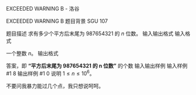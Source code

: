 



EXCEEDED WARNING B - 洛谷














EXCEEDED WARNING B
题目背景
SGU 107

题目描述
求有多少个平方后末尾为 $987654321$ 的 $n$ 位数。
输入输出格式
输入格式

一个整数 $n$。
输出格式

答案，即 **“平方后末尾为 $\bm{987654321}$ 的 $\bm{n}$ 位数”** 的个数
输入输出样例
输入样例 #1
8
输出样例 #1
0
说明
$1\le n\le 1 0^6$。

不要问我暴力能过几个点，我只想说呵呵。






